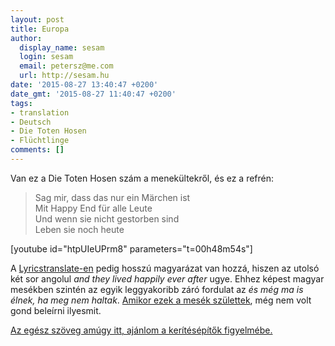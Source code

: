 ```yaml
---
layout: post
title: Europa
author:
  display_name: sesam
  login: sesam
  email: petersz@me.com
  url: http://sesam.hu
date: '2015-08-27 13:40:47 +0200'
date_gmt: '2015-08-27 11:40:47 +0200'
tags:
- translation
- Deutsch
- Die Toten Hosen
- Flüchtlinge
comments: []
---
```


Van ez a Die Toten Hosen szám a menekültekről, és ez a refrén:

> Sag mir, dass das nur ein Märchen ist  
>  Mit Happy End für alle Leute  
>  Und wenn sie nicht gestorben sind  
>  Leben sie noch heute

[youtube id="htpUIeUPrm8" parameters="t=00h48m54s"]

A [Lyricstranslate-en](http://lyricstranslate.com/en/europa-europe.html-2) pedig hosszú magyarázat van hozzá, hiszen az utolsó két sor angolul _and they lived happily ever after_ ugye. Ehhez képest magyar mesékben szintén az egyik leggyakoribb záró fordulat az _és még ma is élnek, ha meg nem haltak_. [Amikor ezek a mesék születtek](http://mek.oszk.hu/02100/02115/html/3-1501.html), még nem volt gond beleírni ilyesmit.

[Az egész szöveg amúgy itt, ajánlom a kerítésépítők figyelmébe.](http://www.dietotenhosen.de/song/europa)
